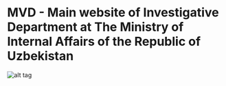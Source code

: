 # MVD - Main website of Investigative Department at The Ministry of Internal Affairs of the Republic of Uzbekistan


![alt tag](https://drive.google.com/file/d/1Qu1zDFWlCTQRZhYl8wrOMx0aWI0OGh8B/view)
